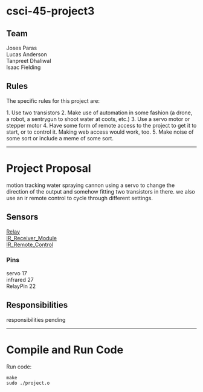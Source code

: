 # csci-45-project3

## Team ##
Joses Paras <br />
Lucas Anderson <br />
Tanpreet Dhaliwal <br />
Isaac Fielding

## Rules ##
<p>The specific rules for this project are:</p>
1. Use two transistors
2. Make use of automation in some fashion (a drone, a robot, a sentrygun to shoot water at coots, etc.)
3. Use a servo motor or stepper motor
4. Have some form of remote access to the project to get it to start, or to control it. Making web access would work, too.
5. Make noise of some sort or include a meme of some sort.

- - - -
# Project Proposal #
<p>motion tracking water spraying cannon using a servo to change the direction of the output and somehow fitting two transistors in there. we also use an ir remote control to cycle through different settings.</p>

## Sensors ##
[Relay](https://www.sunfounder.com/learn/sensor-kit-v2-0-for-raspberry-pi-b-plus/lesson-4-relay-module-sensor-kit-v2-0-for-b-plus.html) <br />
[IR_Receiver_Module](https://www.sunfounder.com/learn/sensor-kit-v2-0-for-b/lesson-9-ir-receiver-module-sensor-kit-v2-0-for-b.html) <br />
[IR_Remote_Control](https://www.sunfounder.com/learn/sensor-kit-v2-0-for-b/lesson-23-ir-remote-control-sensor-kit-v2-0-for-b.html) <br />

### Pins ###
servo 17 <br />
infrared 27 <br />
RelayPin 22 <br />

## Responsibilities ##
responsibilities pending <br />

- - - -
# Compile and Run Code #
Run code: <br />
```
make
sudo ./project.o
```
